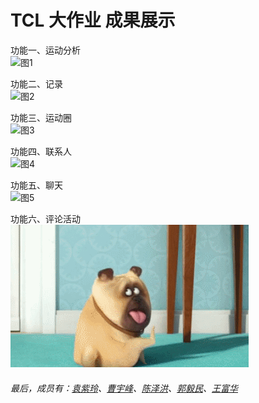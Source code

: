 # TCL 大作业 成果展示  

功能一、运动分析  
![图1](otherFiles/)  

功能二、记录  
![图2](otherFiles/)   

功能三、运动圈  
![图3](otherFiles/)  

功能四、联系人  
![图4](otherFiles/)  

功能五、聊天  
![图5](otherFiles/)  

功能六、评论活动  
![图6](https://github.com/afshare/homework1/blob/master/otherFiles/timg.gif?raw=true)  

###### 最后，成员有：[袁紫玲]()、[曹宇峰]()、[陈泽洪]()、[郭毅民]()、[王富华]()

